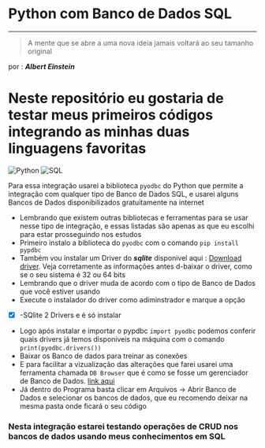 # Python com Banco de Dados SQL

 --- 
 >A mente que se abre a uma nova ideia jamais voltará ao seu tamanho original

por : **_Albert Einstein_**

# Neste repositório eu gostaria de testar meus primeiros códigos integrando as minhas duas linguagens favoritas
![Python](https://img.shields.io/badge/python-3670A0?style=for-the-badge&logo=python&logoColor=ffdd54)
![SQL](https://img.shields.io/badge/SQL-336791?style=for-the-badge&logo=postgresql&logoColor=white)

Para essa integração usarei a biblioteca `pyodbc` do Python que permite a integração com qualquer tipo de Banco de Dados SQL, e usarei alguns Bancos de Dados disponibilizados gratuitamente na internet
- Lembrando que existem outras bibliotecas e ferramentas para se usar nesse tipo de integração, e essas listadas são apenas as que eu escolhi para estar prosseguindo nos estudos
- Primeiro instalo a biblioteca do  `pyodbc` com o comando  `pip install pypdbc`
- Também vou instalar um Driver do ***sqlite*** disponivel aqui : [Download driver](http://www.ch-werner.de/sqliteodbc/). Veja corretamente as informações antes d-baixar o driver, como se o seu sistema é 32 ou 64 bits
- Lembrando que o driver muda de acordo com o tipo de Banco de Dados que você estiver usando
- Execute o instalador do driver como adiminstrador e marque a opção
- [x] -SQlite 2 Drivers e é só instalar
- Logo após instalar e importar o pypdbc `import pyodbc` podemos conferir quais drivers já temos disponiveis na máquina com o comando `print(pyodbc.drivers())`
- Baixar os Banco de dados para treinar as conexões
- E para facilitar a vizualização das alterações que farei usarei uma ferramenta chamada `DB Browser` que é como se fosse um gerenciador de Banco de Dados. [link aqui](https://sqlitebrowser.org/dl/)
- Já dentro do Programa basta clicar em Arquivos -> Abrir Banco de Dados e selecionar os bancos de dados, que eu recomendo deixar na mesma pasta onde ficará o seu código

### Nesta integração estarei testando operações de CRUD nos bancos de dados usando meus conhecimentos em SQL
